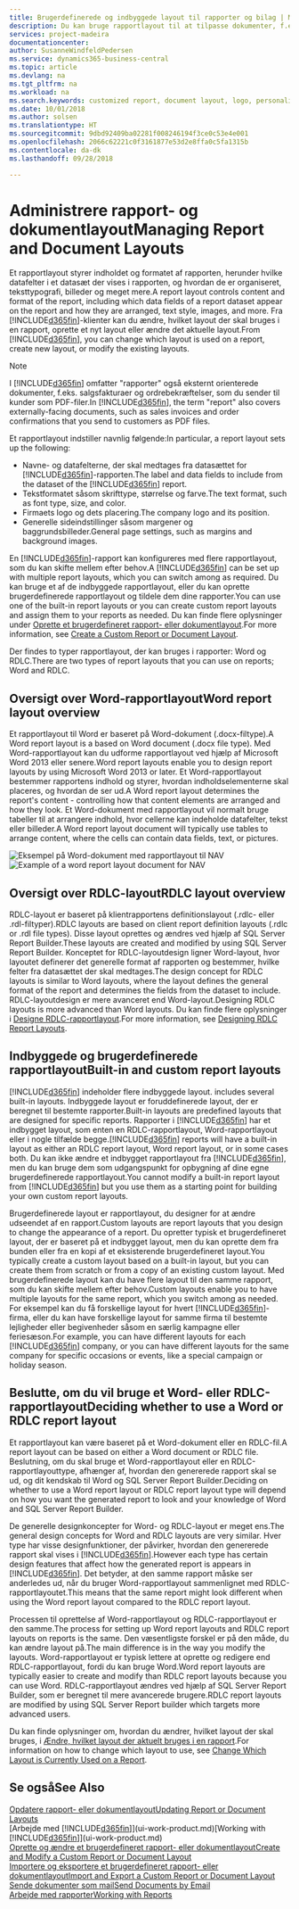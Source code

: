 ```yaml
---
title: Brugerdefinerede og indbyggede layout til rapporter og bilag | Microsoft Docs
description: Du kan bruge rapportlayout til at tilpasse dokumenter, f.eks. for at tilpasse skrifttype, logo eller sideindstillinger for PDF-filer, som du sender til kunderne.
services: project-madeira
documentationcenter: 
author: SusanneWindfeldPedersen
ms.service: dynamics365-business-central
ms.topic: article
ms.devlang: na
ms.tgt_pltfrm: na
ms.workload: na
ms.search.keywords: customized report, document layout, logo, personalize
ms.date: 10/01/2018
ms.author: solsen
ms.translationtype: HT
ms.sourcegitcommit: 9dbd92409ba02281f008246194f3ce0c53e4e001
ms.openlocfilehash: 2066c62221c0f3161877e53d2e8ffa0c5fa1315b
ms.contentlocale: da-dk
ms.lasthandoff: 09/28/2018

---
```

# <a name="managing-report-and-document-layouts"></a><span data-ttu-id="4ee38-103">Administrere rapport- og dokumentlayout</span><span class="sxs-lookup"><span data-stu-id="4ee38-103">Managing Report and Document Layouts</span></span>
<span data-ttu-id="4ee38-104">Et rapportlayout styrer indholdet og formatet af rapporten, herunder hvilke datafelter i et datasæt der vises i rapporten, og hvordan de er organiseret, teksttypografi, billeder og meget mere.</span><span class="sxs-lookup"><span data-stu-id="4ee38-104">A report layout controls content and format of the report, including which data fields of a report dataset appear on the report and how they are arranged, text style, images, and more.</span></span> <span data-ttu-id="4ee38-105">Fra [!INCLUDE[d365fin](includes/d365fin_md.md)]-klienter kan du ændre, hvilket layout der skal bruges i en rapport, oprette et nyt layout eller ændre det aktuelle layout.</span><span class="sxs-lookup"><span data-stu-id="4ee38-105">From [!INCLUDE[d365fin](includes/d365fin_md.md)], you can change which layout is used on a report, create new layout, or modify the existing layouts.</span></span>

> [!NOTE]  
>   <span data-ttu-id="4ee38-106">I [!INCLUDE[d365fin](includes/d365fin_md.md)] omfatter "rapporter" også eksternt orienterede dokumenter, f.eks. salgsfakturaer og ordrebekræftelser, som du sender til kunder som PDF-filer.</span><span class="sxs-lookup"><span data-stu-id="4ee38-106">In [!INCLUDE[d365fin](includes/d365fin_md.md)], the term "report" also covers externally-facing documents, such as sales invoices and order confirmations that you send to customers as PDF files.</span></span>

<span data-ttu-id="4ee38-107">Et rapportlayout indstiller navnlig følgende:</span><span class="sxs-lookup"><span data-stu-id="4ee38-107">In particular, a report layout sets up the following:</span></span>

* <span data-ttu-id="4ee38-108">Navne- og datafelterne, der skal medtages fra datasættet for [!INCLUDE[d365fin](includes/d365fin_md.md)]-rapporten.</span><span class="sxs-lookup"><span data-stu-id="4ee38-108">The label and data fields to include from the dataset of the [!INCLUDE[d365fin](includes/d365fin_md.md)] report.</span></span>
* <span data-ttu-id="4ee38-109">Tekstformatet såsom skrifttype, størrelse og farve.</span><span class="sxs-lookup"><span data-stu-id="4ee38-109">The text format, such as font type, size, and color.</span></span>
* <span data-ttu-id="4ee38-110">Firmaets logo og dets placering.</span><span class="sxs-lookup"><span data-stu-id="4ee38-110">The company logo and its position.</span></span>
* <span data-ttu-id="4ee38-111">Generelle sideindstillinger såsom margener og baggrundsbilleder.</span><span class="sxs-lookup"><span data-stu-id="4ee38-111">General page settings, such as margins and background images.</span></span>

<span data-ttu-id="4ee38-112">En [!INCLUDE[d365fin](includes/d365fin_md.md)]-rapport kan konfigureres med flere rapportlayout, som du kan skifte mellem efter behov.</span><span class="sxs-lookup"><span data-stu-id="4ee38-112">A [!INCLUDE[d365fin](includes/d365fin_md.md)] can be set up with multiple report layouts, which you can switch among as required.</span></span> <span data-ttu-id="4ee38-113">Du kan bruge et af de indbyggede rapportlayout, eller du kan oprette brugerdefinerede rapportlayout og tildele dem dine rapporter.</span><span class="sxs-lookup"><span data-stu-id="4ee38-113">You can use one of the built-in report layouts or you can create custom report layouts and assign them to your reports as needed.</span></span> <span data-ttu-id="4ee38-114">Du kan finde flere oplysninger under [Oprette et brugerdefineret rapport- eller dokumentlayout](ui-how-create-custom-report-layout.md).</span><span class="sxs-lookup"><span data-stu-id="4ee38-114">For more information, see [Create a Custom Report or Document Layout](ui-how-create-custom-report-layout.md).</span></span>

<span data-ttu-id="4ee38-115">Der findes to typer rapportlayout, der kan bruges i rapporter: Word og RDLC.</span><span class="sxs-lookup"><span data-stu-id="4ee38-115">There are two types of report layouts that you can use on reports; Word and RDLC.</span></span>

## <a name="word-report-layout-overview"></a><span data-ttu-id="4ee38-116">Oversigt over Word-rapportlayout</span><span class="sxs-lookup"><span data-stu-id="4ee38-116">Word report layout overview</span></span>
<span data-ttu-id="4ee38-117">Et rapportlayout til Word er baseret på Word-dokument (.docx-filtype).</span><span class="sxs-lookup"><span data-stu-id="4ee38-117">A Word report layout is a based on Word document (.docx file type).</span></span> <span data-ttu-id="4ee38-118">Med Word-rapportlayout kan du udforme rapportlayout ved hjælp af Microsoft Word 2013 eller senere.</span><span class="sxs-lookup"><span data-stu-id="4ee38-118">Word report layouts enable you to design report layouts by using Microsoft Word 2013 or later.</span></span> <span data-ttu-id="4ee38-119">Et Word-rapportlayout bestemmer rapportens indhold og styrer, hvordan indholdselementerne skal placeres, og hvordan de ser ud.</span><span class="sxs-lookup"><span data-stu-id="4ee38-119">A Word report layout determines the report's content - controlling how that content elements are arranged and how they look.</span></span> <span data-ttu-id="4ee38-120">Et Word-dokument med rapportlayout vil normalt bruge tabeller til at arrangere indhold, hvor cellerne kan indeholde datafelter, tekst eller billeder.</span><span class="sxs-lookup"><span data-stu-id="4ee38-120">A Word report layout document will typically use tables to arrange content, where the cells can contain data fields, text, or pictures.</span></span>

 <span data-ttu-id="4ee38-121">![Eksempel på Word-dokument med rapportlayout til NAV](media/nav_wordreportlayout_edit_in_word_example.png "NAV_WordReportLayout_Edit_In_Word_Example")</span><span class="sxs-lookup"><span data-stu-id="4ee38-121">![Example of a word report layout document for NAV](media/nav_wordreportlayout_edit_in_word_example.png "NAV_WordReportLayout_Edit_In_Word_Example")</span></span>  

## <a name="rdlc-layout-overview"></a><span data-ttu-id="4ee38-122">Oversigt over RDLC-layout</span><span class="sxs-lookup"><span data-stu-id="4ee38-122">RDLC layout overview</span></span>
<span data-ttu-id="4ee38-123">RDLC-layout er baseret på klientrapportens definitionslayout (.rdlc- eller .rdl-filtyper).</span><span class="sxs-lookup"><span data-stu-id="4ee38-123">RDLC layouts are based on client report definition layouts (.rdlc or .rdl file types).</span></span> <span data-ttu-id="4ee38-124">Disse layout oprettes og ændres ved hjælp af SQL Server Report Builder.</span><span class="sxs-lookup"><span data-stu-id="4ee38-124">These layouts are created and modified by using SQL Server Report Builder.</span></span> <span data-ttu-id="4ee38-125">Konceptet for RDLC-layoutdesign ligner Word-layout, hvor layoutet definerer det generelle format af rapporten og bestemmer, hvilke felter fra datasættet der skal medtages.</span><span class="sxs-lookup"><span data-stu-id="4ee38-125">The design concept for RDLC layouts is similar to Word layouts, where the layout defines the general format of the report and determines the fields from the dataset to include.</span></span> <span data-ttu-id="4ee38-126">RDLC-layoutdesign er mere avanceret end Word-layout.</span><span class="sxs-lookup"><span data-stu-id="4ee38-126">Designing RDLC layouts is more advanced than Word layouts.</span></span> <span data-ttu-id="4ee38-127">Du kan finde flere oplysninger i [Designe RDLC-rapportlayout](/dynamics-nav/Designing-RDLC-Report-Layouts).</span><span class="sxs-lookup"><span data-stu-id="4ee38-127">For more information, see [Designing RDLC Report Layouts](/dynamics-nav/Designing-RDLC-Report-Layouts).</span></span>

## <a name="built-in-and-custom-report-layouts"></a><span data-ttu-id="4ee38-128">Indbyggede og brugerdefinerede rapportlayout</span><span class="sxs-lookup"><span data-stu-id="4ee38-128">Built-in and custom report layouts</span></span>
[!INCLUDE[d365fin](includes/d365fin_md.md)] <span data-ttu-id="4ee38-129">indeholder flere indbyggede layout.</span><span class="sxs-lookup"><span data-stu-id="4ee38-129"> includes several built-in layouts.</span></span> <span data-ttu-id="4ee38-130">Indbyggede layout er foruddefinerede layout, der er beregnet til bestemte rapporter.</span><span class="sxs-lookup"><span data-stu-id="4ee38-130">Built-in layouts are predefined layouts that are designed for specific reports.</span></span> <span data-ttu-id="4ee38-131">Rapporter i [!INCLUDE[d365fin](includes/d365fin_md.md)] har et indbygget layout, som enten en RDLC-rapportlayout, Word-rapportlayout eller i nogle tilfælde begge.</span><span class="sxs-lookup"><span data-stu-id="4ee38-131">[!INCLUDE[d365fin](includes/d365fin_md.md)] reports will have a built-in layout as either an RDLC report layout, Word report layout, or in some cases both.</span></span> <span data-ttu-id="4ee38-132">Du kan ikke ændre et indbygget rapportlayout fra [!INCLUDE[d365fin](includes/d365fin_md.md)], men du kan bruge dem som udgangspunkt for opbygning af dine egne brugerdefinerede rapportlayout.</span><span class="sxs-lookup"><span data-stu-id="4ee38-132">You cannot modify a built-in report layout from [!INCLUDE[d365fin](includes/d365fin_md.md)] but you use them as a starting point for building your own custom report layouts.</span></span>

<span data-ttu-id="4ee38-133">Brugerdefinerede layout er rapportlayout, du designer for at ændre udseendet af en rapport.</span><span class="sxs-lookup"><span data-stu-id="4ee38-133">Custom layouts are report layouts that you design to change the appearance of a report.</span></span> <span data-ttu-id="4ee38-134">Du opretter typisk et brugerdefineret layout, der er baseret på et indbygget layout, men du kan oprette dem fra bunden eller fra en kopi af et eksisterende brugerdefineret layout.</span><span class="sxs-lookup"><span data-stu-id="4ee38-134">You typically create a custom layout based on a built-in layout, but you can create them from scratch or from a copy of an existing custom layout.</span></span> <span data-ttu-id="4ee38-135">Med brugerdefinerede layout kan du have flere layout til den samme rapport, som du kan skifte mellem efter behov.</span><span class="sxs-lookup"><span data-stu-id="4ee38-135">Custom layouts enable you to have multiple layouts for the same report, which you switch among as needed.</span></span> <span data-ttu-id="4ee38-136">For eksempel kan du få forskellige layout for hvert [!INCLUDE[d365fin](includes/d365fin_md.md)]-firma, eller du kan have forskellige layout for samme firma til bestemte lejligheder eller begivenheder såsom en særlig kampagne eller feriesæson.</span><span class="sxs-lookup"><span data-stu-id="4ee38-136">For example, you can have different layouts for each [!INCLUDE[d365fin](includes/d365fin_md.md)] company, or you can have different layouts for the same company for specific occasions or events, like a special campaign or holiday season.</span></span>

## <a name="deciding-whether-to-use-a-word-or-rdlc-report-layout"></a><span data-ttu-id="4ee38-137">Beslutte, om du vil bruge et Word- eller RDLC-rapportlayout</span><span class="sxs-lookup"><span data-stu-id="4ee38-137">Deciding whether to use a Word or RDLC report layout</span></span>
<span data-ttu-id="4ee38-138">Et rapportlayout kan være baseret på et Word-dokument eller en RDLC-fil.</span><span class="sxs-lookup"><span data-stu-id="4ee38-138">A report layout can be based on either a Word document or RDLC file.</span></span> <span data-ttu-id="4ee38-139">Beslutning, om du skal bruge et Word-rapportlayout eller en RDLC-rapportlayouttype, afhænger af, hvordan den genererede rapport skal se ud, og dit kendskab til Word og SQL Server Report Builder.</span><span class="sxs-lookup"><span data-stu-id="4ee38-139">Deciding on whether to use a Word report layout or RDLC report layout type will depend on how you want the generated report to look and your knowledge of Word and SQL Server Report Builder.</span></span>

<span data-ttu-id="4ee38-140">De generelle designkoncepter for Word- og RDLC-layout er meget ens.</span><span class="sxs-lookup"><span data-stu-id="4ee38-140">The general design concepts for Word and RDLC layouts are very similar.</span></span> <span data-ttu-id="4ee38-141">Hver type har visse designfunktioner, der påvirker, hvordan den genererede rapport skal vises i [!INCLUDE[d365fin](includes/d365fin_md.md)].</span><span class="sxs-lookup"><span data-stu-id="4ee38-141">However each type has certain design features that affect how the generated report is appears in [!INCLUDE[d365fin](includes/d365fin_md.md)].</span></span> <span data-ttu-id="4ee38-142">Det betyder, at den samme rapport måske ser anderledes ud, når du bruger Word-rapportlayout sammenlignet med RDLC-rapportlayoutet.</span><span class="sxs-lookup"><span data-stu-id="4ee38-142">This means that the same report might look different when using the Word report layout compared to the RDLC report layout.</span></span>

<span data-ttu-id="4ee38-143">Processen til oprettelse af Word-rapportlayout og RDLC-rapportlayout er den samme.</span><span class="sxs-lookup"><span data-stu-id="4ee38-143">The process for setting up Word report layouts and RDLC report layouts on reports is the same.</span></span> <span data-ttu-id="4ee38-144">Den væsentligste forskel er på den måde, du kan ændre layout på.</span><span class="sxs-lookup"><span data-stu-id="4ee38-144">The main difference is in the way you modify the layouts.</span></span> <span data-ttu-id="4ee38-145">Word-rapportlayout er typisk lettere at oprette og redigere end RDLC-rapportlayout, fordi du kan bruge Word.</span><span class="sxs-lookup"><span data-stu-id="4ee38-145">Word report layouts are typically easier to create and modify than RDLC report layouts because you can use Word.</span></span> <span data-ttu-id="4ee38-146">RDLC-rapportlayout ændres ved hjælp af SQL Server Report Builder, som er beregnet til mere avancerede brugere.</span><span class="sxs-lookup"><span data-stu-id="4ee38-146">RDLC report layouts are modified by using SQL Server Report builder which targets more advanced users.</span></span>

<span data-ttu-id="4ee38-147">Du kan finde oplysninger om, hvordan du ændrer, hvilket layout der skal bruges, i [Ændre, hvilket layout der aktuelt bruges i en rapport](ui-how-change-layout-currently-used-report.md).</span><span class="sxs-lookup"><span data-stu-id="4ee38-147">For information on how to change which layout to use, see [Change Which Layout is Currently Used on a Report](ui-how-change-layout-currently-used-report.md).</span></span>

## <a name="see-also"></a><span data-ttu-id="4ee38-148">Se også</span><span class="sxs-lookup"><span data-stu-id="4ee38-148">See Also</span></span>
[<span data-ttu-id="4ee38-149">Opdatere rapport- eller dokumentlayout</span><span class="sxs-lookup"><span data-stu-id="4ee38-149">Updating Report or Document Layouts</span></span>](ui-update-report-layouts.md)  
<span data-ttu-id="4ee38-150">[Arbejde med [!INCLUDE[d365fin](includes/d365fin_md.md)]](ui-work-product.md)</span><span class="sxs-lookup"><span data-stu-id="4ee38-150">[Working with [!INCLUDE[d365fin](includes/d365fin_md.md)]](ui-work-product.md)</span></span>  
[<span data-ttu-id="4ee38-151">Oprette og ændre et brugerdefineret rapport- eller dokumentlayout</span><span class="sxs-lookup"><span data-stu-id="4ee38-151">Create and Modify a Custom Report or Document Layout</span></span>](ui-how-create-custom-report-layout.md)  
[<span data-ttu-id="4ee38-152">Importere og eksportere et brugerdefineret rapport- eller dokumentlayout</span><span class="sxs-lookup"><span data-stu-id="4ee38-152">Import and Export a Custom Report or Document Layout</span></span>](ui-how-import-and-export-report-layout.md)  
[<span data-ttu-id="4ee38-153">Sende dokumenter som mail</span><span class="sxs-lookup"><span data-stu-id="4ee38-153">Send Documents by Email</span></span>](ui-how-send-documents-email.md)  
[<span data-ttu-id="4ee38-154">Arbejde med rapporter</span><span class="sxs-lookup"><span data-stu-id="4ee38-154">Working with Reports</span></span>](ui-work-report.md)  

